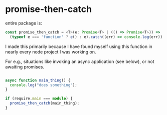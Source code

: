 # promise-then-catch

entire package is:
```ts
const promise_then_catch = <T>(e: Promise<T> | (() => Promise<T>)) =>
  (typeof e === 'function' ? e() : e).catch((err) => console.log(err)) && null;
```

I made this primarily because I have found myself using this function in nearly every node project I was working on.

For e.g., situations like invoking an async application (see below), or not awaiting promises.

```ts

async function main_thing() {
  console.log("does something");
}

if (require.main === module) {
  promise_then_catch(main_thing);
}
```
